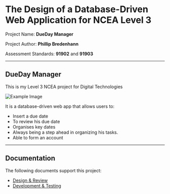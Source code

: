 # The Design of a Database-Driven Web Application for NCEA Level 3

Project Name: **DueDay Manager**

Project Author: **Phillip Bredenhann**

Assessment Standards: **91902** and **91903**

-------------------------------------------------
## DueDay Manager

This is my Level 3 NCEA project for Digital Technologies

![Example Image](https://th.bing.com/th/id/R.440dbb5dfe080f51cdbd5751e0c15219?rik=sCv7HR3SdcMBhw&riu=http%3a%2f%2fwww.creamfields-andalucia.com%2fwp-content%2fuploads%2fperson-using-laptop.jpg&ehk=Wqfbl4cGUOtcmXqczQUqfTb7Mh74RzDVVt9Kn1cSPrk%3d&risl=&pid=ImgRaw&r=0)

It is a database-driven web app that allows users to:

- Insert a due date
- To review his due date
- Organises key dates
- Always being a step ahead in organizing his tasks.
- Able to form an account
-------------------------------------------------

## Documentation

The following documents support this project:

- [Design & Review](Design.md)
- [Development & Testing](Development.md)
